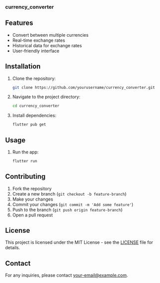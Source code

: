 ### currency_converter


## Features

- Convert between multiple currencies
- Real-time exchange rates
- Historical data for exchange rates
- User-friendly interface

## Installation

1. Clone the repository:
    ```sh
    git clone https://github.com/yourusername/currency_converter.git
    ```
2. Navigate to the project directory:
    ```sh
    cd currency_converter
    ```
3. Install dependencies:
    ```sh
    flutter pub get
    ```

## Usage

1. Run the app:
    ```sh
    flutter run
    ```

## Contributing

1. Fork the repository
2. Create a new branch (`git checkout -b feature-branch`)
3. Make your changes
4. Commit your changes (`git commit -m 'Add some feature'`)
5. Push to the branch (`git push origin feature-branch`)
6. Open a pull request

## License

This project is licensed under the MIT License - see the [LICENSE](LICENSE) file for details.

## Contact

For any inquiries, please contact [your-email@example.com](mailto:your-email@example.com).